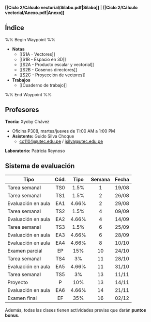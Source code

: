 **[[Ciclo 2/Cálculo vectorial/Sílabo.pdf|Sílabo]]** | **[[Ciclo 2/Cálculo vectorial/Anexo.pdf|Anexo]]**

## Índice

%% Begin Waypoint %%
- **Notas**
	- [[S1A - Vectores]]
	- [[S1B - Espacio en 3D]]
	- [[S2A - Producto escalar y vectorial]]
	- [[S2B - Cosenos directores]]
	- [[S2C - Proyección de vectores]]
- **Trabajos**
	- [[Cuaderno de trabajo]]

%% End Waypoint %%

## Profesores

**Teoría:** Xyoby Chávez
- Oficina P308, martes/jueves de 11:00 AM a 1:00 PM
- **Asistente:** Guido Silva Choque
	- cc1104@utec.edu.pe / jsilva@utec.edu.pe

**Laboratorio:** Patricia Reynoso

## Sistema de evaluación

| Tipo               | Cód. | Tipo  | Semana | Fecha |
| ------------------ | :--: | :---: | :----: | :---: |
| Tarea semanal      | TS0  | 1.5%  |   1    | 19/08 |
| Tarea semanal      | TS1  | 1.5%  |   2    | 26/08 |
| Evaluación en aula | EA1  | 4.66% |   2    | 29/08 |
| Tarea semanal      | TS2  | 1.5%  |   4    | 09/09 |
| Evaluación en aula | EA2  | 4.66% |   4    | 14/09 |
| Tarea semanal      | TS3  | 1.5%  |   6    | 25/09 |
| Evaluación en aula | EA3  | 4.66% |   6    | 28/09 |
| Evaluación en aula | EA4  | 4.66% |   8    | 10/10 |
| Examen parcial     |  EP  |  15%  |   10   | 24/10 |
| Tarea semanal      | TS4  |  3%   |   11   | 28/10 |
| Evaluación en aula | EA5  | 4.66% |   11   | 31/10 |
| Tarea semanal      | TS5  |  3%   |   13   | 11/11 |
| Proyecto           |  P   |  10%  |   13   | 14/11 |
| Evaluación en aula | EA6  | 4.66% |   14   | 21/11 |
| Examen final       |  EF  |  35%  |   16   | 02/12 |

Además, todas las clases tienen actividades previas que darán **puntos bonus**.
